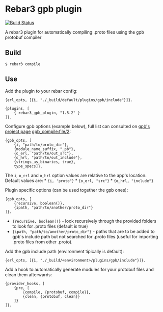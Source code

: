 Rebar3 gpb plugin
=====

[![Build Status](https://travis-ci.org/lrascao/rebar3_gpb_plugin.svg?branch=master)](https://travis-ci.org/lrascao/rebar3_gpb_plugin)

A rebar3 plugin for automatically compiling .proto files using the gpb protobuf compiler

Build
-----

    $ rebar3 compile

Use
---

Add the plugin to your rebar config:

    {erl_opts, [{i, "./_build/default/plugins/gpb/include"}]}.

    {plugins, [
        { rebar3_gpb_plugin, "1.5.2" }
    ]}.

Configure gpb options (example below), full list can consulted on [gpb's project page](https://github.com/tomas-abrahamsson/gpb) [gpb_compile:file/2](https://github.com/tomas-abrahamsson/gpb/blob/3.19.0/src/gpb_compile.erl#L66-L93):

    {gpb_opts, [
        {i, "path/to/proto_dir"},
        {module_name_suffix, "_pb"},
        {o_erl, "path/to/out_src"},
        {o_hrl, "path/to/out_include"},
        {strings_as_binaries, true},
        type_specs]}.

The `i`, `o_erl` and `o_hrl` option values are relative to the app's location.
Default values are:
    * `{i, "proto"}`
    * `{o_erl, "src"}`
    * `{o_hrl, "include"}`

Plugin specific options (can be used together the gpb ones):

    {gpb_opts, [
        {recursive, boolean()},
        {ipath, "path/to/another/proto_dir"}
    ]}.

* `{recursive, boolean()}` - look recursively through the provided folders
  to look for .proto files (default is true)
* `{ipath, "path/to/another/proto_dir"}` - paths that are to be added to gpb's
  include path but not searched for .proto files (useful for importing .proto
  files from other .proto).

Add the gpb include path (environment tipically is default):

    {erl_opts, [{i, "./_build/<environment>/plugins/gpb/include"}]}.

Add a hook to automatically generate modules for your protobuf files and clean them afterwards:

    {provider_hooks, [
        {pre, [
            {compile, {protobuf, compile}},
            {clean, {protobuf, clean}}
        ]}
    ]}.
